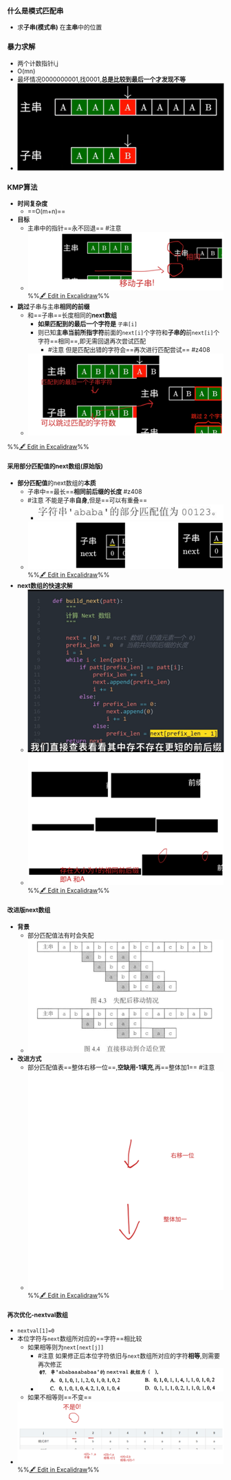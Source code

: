 ### 什么是模式匹配串
- 求**子串(模式串)** 在**主串**中的位置
### 暴力求解
- 两个计数指针i,j
- O(mn)
- 最坏情况0000000001,找0001,**总是比较到最后一个才发现不等**
- ![](attachments/Pasted%20image%2020221017210241.png)
### KMP算法
- **时间复杂度**
	- ==O(m+n)==
- **目标**
	- 主串中的指针==永不回退== #注意
	- ![](attachments/%E4%B8%B2%E7%9A%84%E6%A8%A1%E5%BC%8F%E5%8C%B9%E9%85%8D%E7%AE%97%E6%B3%95-KMP%E7%AE%97%E6%B3%95%202022-10-17%2021.05.47.excalidraw.svg)
%%[🖋 Edit in Excalidraw](attachments/%E4%B8%B2%E7%9A%84%E6%A8%A1%E5%BC%8F%E5%8C%B9%E9%85%8D%E7%AE%97%E6%B3%95-KMP%E7%AE%97%E6%B3%95%202022-10-17%2021.05.47.excalidraw.md)%%
- **跳过**子串与主串**相同的前缀**
	- 和==子串==长度相同的**next数组**
		- **如果匹配到的最后一个字符是** `子串[i]`
		- 则已知**主串当前所指字符**前面的`next[i]`个字符和**子串的**前`next[i]`个字符==相同==,即无需回退再次尝试匹配
			- #注意 但是匹配出错的字符会==再次进行匹配尝试== #z408 
	- ![](attachments/%E4%B8%B2%E7%9A%84%E6%A8%A1%E5%BC%8F%E5%8C%B9%E9%85%8D%E7%AE%97%E6%B3%95-KMP%E7%AE%97%E6%B3%95%202022-10-17%2021.10.14.excalidraw.svg)

%%[🖋 Edit in Excalidraw](attachments/%E4%B8%B2%E7%9A%84%E6%A8%A1%E5%BC%8F%E5%8C%B9%E9%85%8D%E7%AE%97%E6%B3%95-KMP%E7%AE%97%E6%B3%95%202022-10-17%2021.10.14.excalidraw.md)%%
#### 采用部分匹配值的next数组(原始版)
- **部分匹配值**的next数组的**本质**
	- 子串中==最长==**相同前后缀的长度** #z408 
	- #注意 不能是子串**自身**,但是==可以有重叠==
		- ![](attachments/Pasted%20image%2020221017221212.png)
	- ![](attachments/%E4%B8%B2%E7%9A%84%E6%A8%A1%E5%BC%8F%E5%8C%B9%E9%85%8D%E7%AE%97%E6%B3%95-KMP%E7%AE%97%E6%B3%95%202022-10-17%2021.23.54.excalidraw.svg)
%%[🖋 Edit in Excalidraw](attachments/%E4%B8%B2%E7%9A%84%E6%A8%A1%E5%BC%8F%E5%8C%B9%E9%85%8D%E7%AE%97%E6%B3%95-KMP%E7%AE%97%E6%B3%95%202022-10-17%2021.23.54.excalidraw.md)%%
- **next数组的快速求解**
	- ![](attachments/Pasted%20image%2020221017213325.png)
	- ![](attachments/%E4%B8%B2%E7%9A%84%E6%A8%A1%E5%BC%8F%E5%8C%B9%E9%85%8D%E7%AE%97%E6%B3%95-KMP%E7%AE%97%E6%B3%95%202022-10-17%2021.27.53.excalidraw.svg)
%%[🖋 Edit in Excalidraw](attachments/%E4%B8%B2%E7%9A%84%E6%A8%A1%E5%BC%8F%E5%8C%B9%E9%85%8D%E7%AE%97%E6%B3%95-KMP%E7%AE%97%E6%B3%95%202022-10-17%2021.27.53.excalidraw.md)%%
#### 改进版next数组
- **背景**
	- 部分匹配值法有时会失配
	- ![](attachments/Pasted%20image%2020221017220649.png)
- **改进方式**
	- 部分匹配值表==整体右移一位==,**空缺用-1填充**,再==整体加1== #注意
	- ![](attachments/%E4%B8%B2%E7%9A%84%E6%A8%A1%E5%BC%8F%E5%8C%B9%E9%85%8D%E7%AE%97%E6%B3%95-KMP%E7%AE%97%E6%B3%95%202022-10-17%2022.10.46.excalidraw.svg)
%%[🖋 Edit in Excalidraw](attachments/%E4%B8%B2%E7%9A%84%E6%A8%A1%E5%BC%8F%E5%8C%B9%E9%85%8D%E7%AE%97%E6%B3%95-KMP%E7%AE%97%E6%B3%95%202022-10-17%2022.10.46.excalidraw.md)%%
#### 再次优化-nextval数组
-  `nextval[1]=0`
-  本位字符与`next`数组所对应的==字符==相比较
	- 如果相等则为`next[next[j]]`
		- #注意 如果修正后本位字符依旧与`next`数组所对应的字符**相等**,则需要再次修正
		- ![](attachments/Pasted%20image%2020221017231257.png)
	- 如果不相等则==不变==
- ![](attachments/%E4%B8%B2%E7%9A%84%E6%A8%A1%E5%BC%8F%E5%8C%B9%E9%85%8D%E7%AE%97%E6%B3%95-KMP%E7%AE%97%E6%B3%95%202022-10-17%2022.43.08.excalidraw.svg)
%%[🖋 Edit in Excalidraw](attachments/%E4%B8%B2%E7%9A%84%E6%A8%A1%E5%BC%8F%E5%8C%B9%E9%85%8D%E7%AE%97%E6%B3%95-KMP%E7%AE%97%E6%B3%95%202022-10-17%2022.43.08.excalidraw.md)%%